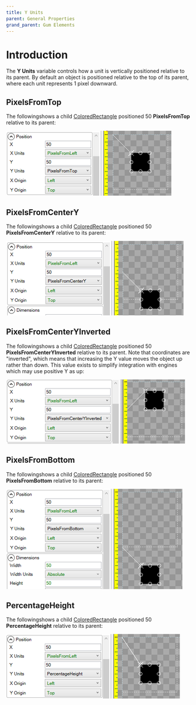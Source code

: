 ```yaml
---
title: Y Units
parent: General Properties
grand_parent: Gum Elements
---
```


# Introduction

The **Y Units** variable controls how a unit is vertically positioned relative to its parent. By default an object is positioned relative to the top of its parent, where each unit represents 1 pixel downward.

## PixelsFromTop

The followingshows a child [ColoredRectangle](https://github.com/KallDrexx/gum-docs-temp/tree/34f8cf390aa0e8acda804733eaad97a22b8c533b/pages/gum%20elements/general%20properties/ColoredRectangle/README.md) positioned 50 **PixelsFromTop** relative to its parent:

![](../../.gitbook/assets/PixelsFromTopGum.png)

## PixelsFromCenterY

The followingshows a child [ColoredRectangle](https://github.com/KallDrexx/gum-docs-temp/tree/34f8cf390aa0e8acda804733eaad97a22b8c533b/pages/gum%20elements/general%20properties/ColoredRectangle/README.md) positioned 50 **PixelsFromCenterY** relative to its parent:

![](../../.gitbook/assets/PixelsFromCenterYGum.png)

## PixelsFromCenterYInverted

The followingshows a child [ColoredRectangle](https://github.com/KallDrexx/gum-docs-temp/tree/34f8cf390aa0e8acda804733eaad97a22b8c533b/pages/gum%20elements/general%20properties/ColoredRectangle/README.md) positioned 50 **PixelsFromCenterYInverted** relative to its parent. Note that coordinates are "inverted", which means that increasing the Y value moves the object up rather than down. This value exists to simplify integration with engines which may use positive Y as up:

![](../../.gitbook/assets/PixelsFromCenterYInvertedGum.png)

## PixelsFromBottom

The followingshows a child [ColoredRectangle](https://github.com/KallDrexx/gum-docs-temp/tree/34f8cf390aa0e8acda804733eaad97a22b8c533b/pages/gum%20elements/general%20properties/ColoredRectangle/README.md) positioned 50 **PixelsFromBottom** relative to its parent:

![](../../.gitbook/assets/PixelsFromBottomGum.png)

## PercentageHeight

The followingshows a child [ColoredRectangle](https://github.com/KallDrexx/gum-docs-temp/tree/34f8cf390aa0e8acda804733eaad97a22b8c533b/pages/gum%20elements/general%20properties/ColoredRectangle/README.md) positioned 50 **PercentageHeight** relative to its parent:

![](../../.gitbook/assets/PercentageHeightGum.png)


